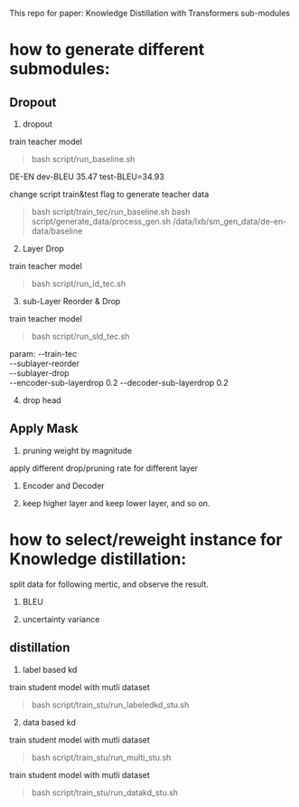 This repo for paper: Knowledge Distillation with Transformers sub-modules

# how to generate different submodules:

## Dropout

1. dropout

train teacher model
> bash script/run_baseline.sh

DE-EN dev-BLEU 35.47 test-BLEU=34.93

change script train&test flag to generate teacher data

> bash script/train_tec/run_baseline.sh
> bash script/generate_data/process_gen.sh /data/lxb/sm_gen_data/de-en-data/baseline

2. Layer Drop

train teacher model
> bash script/run_ld_tec.sh

3. sub-Layer Reorder & Drop

train teacher model
> bash script/run_sld_tec.sh

param:
--train-tec \
--sublayer-reorder \
--sublayer-drop \
--encoder-sub-layerdrop 0.2 --decoder-sub-layerdrop 0.2 

4. drop head

## Apply Mask

1.  pruning weight by magnitude

apply different drop/pruning rate for different layer

1. Encoder and Decoder

2. keep higher layer and keep lower layer, and so on.

# how to select/reweight instance for Knowledge distillation:

split data for following mertic, and observe the result.

1. BLEU

2. uncertainty variance

## distillation

1. label based kd

train student model with mutli dataset
> bash script/train_stu/run_labeledkd_stu.sh

2. data based kd

train student model with mutli dataset
> bash script/train_stu/run_multi_stu.sh


train student model with mutli dataset
> bash script/train_stu/run_datakd_stu.sh
